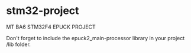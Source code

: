 # stm32-project
 MT BA6 STM32F4 EPUCK PROJECT

Don't forget to include the epuck2_main-processor library in your project /lib folder.